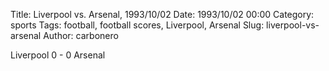 Title: Liverpool vs. Arsenal, 1993/10/02
Date: 1993/10/02 00:00
Category: sports
Tags: football, football scores, Liverpool, Arsenal
Slug: liverpool-vs-arsenal
Author: carbonero


Liverpool 0 - 0 Arsenal
